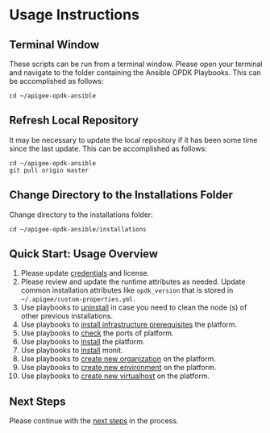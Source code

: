 # Usage Instructions

## Terminal Window
These scripts can be run from a terminal window. Please open your terminal and navigate to the folder
containing the Ansible OPDK Playbooks. This can be accomplished as follows: 

    cd ~/apigee-opdk-ansible

## Refresh Local Repository
It may be necessary to update the local repository if it has been some time since the last update.
This can be accomplished as follows: 

    cd ~/apigee-opdk-ansible
    git pull origin master

## Change Directory to the Installations Folder
Change directory to the installations folder:

    cd ~/apigee-opdk-ansible/installations

## Quick Start: Usage Overview

1. Please update [credentials](README-credentials.md#usage-instructions) and license.  
1. Please review and update the runtime attributes as needed. Update common installation 
attributes like `opdk_version` that is stored in `~/.apigee/custom-properties.yml`.
1. Use playbooks to [uninstall](post-installations/README-uninstall-platform.md#usage-instructions) in case you need to clean the node (s) of other previous installations.
1. Use playbooks to [install infrastructure prerequisites](installations/README-install-prerequisites-platform.md#usage-instructions) the platform.
1. Use playbooks to [check](infrastructure/port-requirements/README-port-requirements-platform.md#usage-instructions) the ports of platform.
1. Use playbooks to [install](installations/README-install-platform.md#usage-instructions) the platform.
1. Use playbooks to [install](installations/README-install-monit.md#usage-instructions) monit.
1. Use playbooks to [create new organization](post-installations/README-create-org.md#usage-instructions) on the platform.
1. Use playbooks to [create new environment](post-installations/README-create-env.md#usage-instructions) on the platform.
1. Use playbooks to [create new virtualhost](post-installations/README-create-env.md#usage-instructions) on the platform.

## Next Steps

Please continue with the [next steps](../README.md#ansible-apigee-private-cloud-features) in the process.